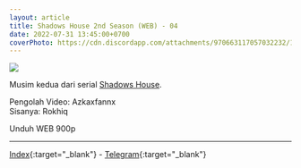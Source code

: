 ```yaml
---
layout: article
title: Shadows House 2nd Season (WEB) - 04
date: 2022-07-31 13:45:00+0700
coverPhoto: https://cdn.discordapp.com/attachments/970663117057032232/1003191622328131665/mpv-shot0103.jpg
---
```

<script async src="//busuanzi.ibruce.info/busuanzi/2.3/busuanzi.pure.mini.js"></script>
![](https://cdn.discordapp.com/attachments/970663117057032232/1003191622328131665/mpv-shot0103.jpg)

Musim kedua dari serial [Shadows House](https://a-1fansub.github.io/Shadows-House-Paketan).

Pengolah Video: Azkaxfannx
<br>
Sisanya: Rokhiq

Unduh WEB 900p

---
[Index](https://proyek.a-1ddl.workers.dev/0:/Musim%20Panas%202022/%5BWEB%5D/%5BA-1%5D%20Shadows%20House%202nd%20Season%20%5BWEB%5D%5Bx264%20900p%5D%5BAAC%5D/%5BA-1%5D%20Shadows%20House%202nd%20Season%20-%2004%20%5BWEB%5D%5Bx264%20900p%5D%5BAAC%5D%5BD187B7DE%5D.mkv){:target="_blank"} - [Telegram](https://t.me/a1fansubweeklies/106){:target="_blank"}
